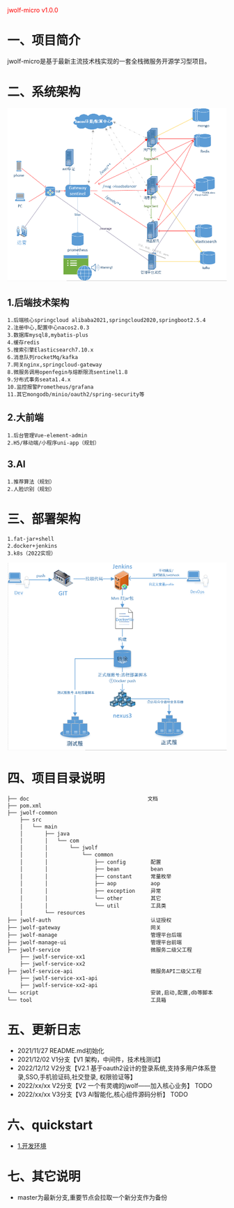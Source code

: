 <span style="color:red;font:bold 50">jwolf-micro v1.0.0</span>
# 一、项目简介
jwolf-micro是基于最新主流技术栈实现的一套全栈微服务开源学习型项目。

# 二、系统架构
![系统架构图](./doc/doc-resource/系统架构图.png)
## 1.后端技术架构
```
1.后端核心springcloud alibaba2021,springcloud2020,springboot2.5.4
2.注册中心,配置中心nacos2.0.3
3.数据库mysql8,mybatis-plus
4.缓存redis
5.搜索引擎Elasticsearch7.10.x
6.消息队列rocketMq/kafka
7.网关nginx,springcloud-gateway
8.微服务调用openfegin与熔断限流sentinel1.8
9.分布式事务seata1.4.x
10.监控报警Prometheus/grafana
11.其它mongodb/minio/oauth2/spring-security等
```

## 2.大前端
```
1.后台管理Vue-element-admin
2.H5/移动端/小程序uni-app（规划）
```
## 3.AI
```
1.推荐算法（规划）
2.人脸识别（规划）
```

# 三、部署架构
```
1.fat-jar+shell 
2.docker+jenkins
3.k8s（2022实现）
```
![部署架构图](./doc/doc-resource/jenkis-docker-cicd.png)

# 四、项目目录说明
```
├── doc                                      文档
├── pom.xml
├── jwolf-common
    ├── src
    │   └── main
    │       ├── java
    │       │   └── com
    │       │       └── jwolf
    │       │           └── common            
    │       │               ├── config        配置
    │       │               ├── bean          bean
    │       │               ├── constant      常量枚举
    │       │               ├── aop           aop
    │       │               ├── exception     异常
    │       │               └── other         其它
    │       │               └── util          工具类
    │       └── resources 
├── jwolf-auth                                认证授权
├── jwolf-gateway                             网关
├── jwolf-manage                              管理平台后端
├── jwolf-manage-ui                           管理平台前端
├── jwolf-service                             微服务二级父工程
    ├── jwolf-service-xx1
    ├── jwolf-service-xx2
├── jwolf-service-api                         微服务API二级父工程
    ├── jwolf-service-xx1-api
    ├── jwolf-service-xx2-api
└── script                                    安装,启动,配置,db等脚本
└── tool                                      工具箱

```


# 五、更新日志
- 2021/11/27 README.md初始化
- 2021/12/02 V1分支【V1 架构，中间件，技术栈测试】
- 2022/12/12 V2分支【V2.1
  基于oauth2设计的登录系统,支持多用户体系登录,SSO,手机验证码,社交登录, 权限验证等】
- 2022/xx/xx V2分支【V2 一个有灵魂的jwolf——加入核心业务】 TODO
- 2022/xx/xx V3分支【V3 AI智能化,核心组件源码分析】 TODO
# 六、quickstart
- [1.开发环境](doc/1-项目说明/运行环境.md)

# 七、其它说明
- master为最新分支,重要节点会拉取一个新分支作为备份



